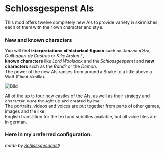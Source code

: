 # Schlossgespenst AIs  

This mod offers twelve completely new AIs to provide variety in skirmishes, each of them with their own character and style.

### New and known characters

You will find **interpretations of historical figures** such as *Jeanne d'Arc*, *Guilhabert de Castres* or *Kılıç Arslan I.*,   
**known characters** like *Lord Woolsack* and the *Schlossgespenst* and **new characters** such as the *Bandit* or the *Demon*.  
The power of the new AIs ranges from around a Snake to a little above a Wolf (Fixed Vanilla).  

![Bild](https://raw.githubusercontent.com/Schlossgespensty/Stuff/refs/heads/main/Schlossgespenst-KI-preview/Schlossgespenst-KI-preview-en.png)

All of the up to four new castles of the AIs, as well as their strategy and character, were thought up and created by me.  
The portraits, videos and voices are put together from parts of other games, images and the like.   
English translation for the text and subtitles available, but all voice files are in german.  

### Here in my preferred configuration.

*made by [Schlossgespenst](https://github.com/Schlossgespensty)!*
